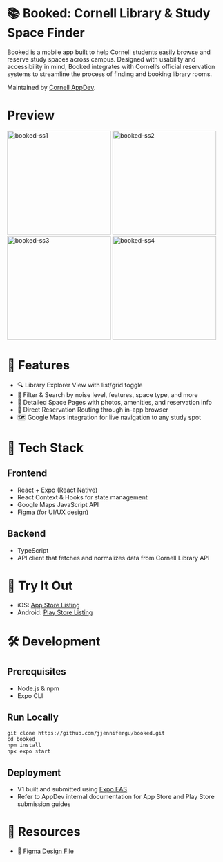 # 📚 Booked: Cornell Library & Study Space Finder
Booked is a mobile app built to help Cornell students easily browse and reserve study spaces across campus. Designed with usability and accessibility in mind, Booked integrates with Cornell’s official reservation systems to streamline the process of finding and booking library rooms.

Maintained by [Cornell AppDev](https://www.cornellappdev.com/).

# Preview
<img src="https://github.com/user-attachments/assets/583bf5aa-a77d-4250-b04a-4afa9c634f25" alt="booked-ss1" width="240"/>
<img src="https://github.com/user-attachments/assets/62d3e23a-76f8-46c7-ba87-2be6a55cdbca" alt="booked-ss2" width="240"/>
<img src="https://github.com/user-attachments/assets/4a2bbe96-6f4e-45cb-986a-fffd0a50b079" alt="booked-ss3" width="240"/>
<img src="https://github.com/user-attachments/assets/e6e6a3e4-dee1-4d73-8ed9-a3a09ab0e57c" alt="booked-ss4" width="240"/>


# 🚀 Features
- 🔍 Library Explorer View with list/grid toggle
- 🎯 Filter & Search by noise level, features, space type, and more
- 📄 Detailed Space Pages with photos, amenities, and reservation info
- 🔗 Direct Reservation Routing through in-app browser
- 🗺️ Google Maps Integration for live navigation to any study spot

# 🧰 Tech Stack
## Frontend
- React + Expo (React Native)
- React Context & Hooks for state management
- Google Maps JavaScript API
- Figma (for UI/UX design)

## Backend
- TypeScript
- API client that fetches and normalizes data from Cornell Library API

# 📱 Try It Out
- iOS: [App Store Listing](https://apps.apple.com/us/app/booked-cornell-libraries/id6745230909)
- Android: [Play Store Listing](https://play.google.com/store/apps/details?id=com.cornellappdev.booked)

# 🛠 Development
## Prerequisites
- Node.js & npm
- Expo CLI

## Run Locally
```
git clone https://github.com/jjennifergu/booked.git
cd booked
npm install
npx expo start
```

## Deployment
- V1 built and submitted using [Expo EAS](https://docs.expo.dev/deploy/build-project/)
- Refer to AppDev internal documentation for App Store and Play Store submission guides

# 📎 Resources
- 🎨 [Figma Design File](https://www.figma.com/design/UxcbbAZnIegmorPpFbcjkg/Booked?node-id=0-1&t=IwJDSi8oXufQT4rf-1)

